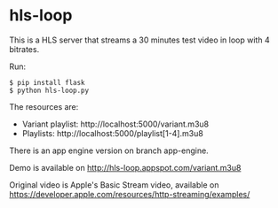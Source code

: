 hls-loop
========

This is a HLS server that streams a 30 minutes test video in loop with 4 bitrates.

Run:

    $ pip install flask
    $ python hls-loop.py


The resources are:

* Variant playlist: http://localhost:5000/variant.m3u8
* Playlists: http://localhost:5000/playlist[1-4].m3u8


There is an app engine version on branch app-engine.

Demo is available on http://hls-loop.appspot.com/variant.m3u8

Original video is Apple's Basic Stream video, available on https://developer.apple.com/resources/http-streaming/examples/

